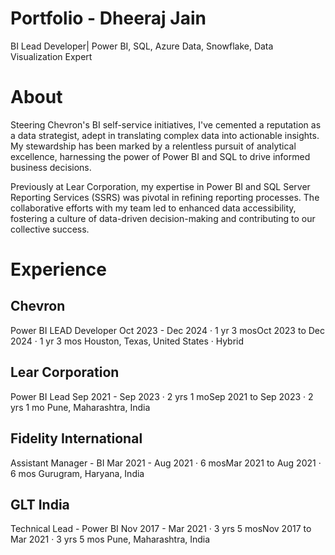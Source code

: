 # Portfolio - Dheeraj Jain
BI Lead Developer| Power BI, SQL, Azure Data, Snowflake, Data Visualization Expert

# About

Steering Chevron's BI self-service initiatives, I've cemented a reputation as a data strategist, adept in translating complex data into actionable insights. My stewardship has been marked by a relentless pursuit of analytical excellence, harnessing the power of Power BI and SQL to drive informed business decisions.

Previously at Lear Corporation, my expertise in Power BI and SQL Server Reporting Services (SSRS) was pivotal in refining reporting processes. The collaborative efforts with my team led to enhanced data accessibility, fostering a culture of data-driven decision-making and contributing to our collective success.

# Experience

## Chevron
Power BI LEAD Developer
Oct 2023 - Dec 2024 · 1 yr 3 mosOct 2023 to Dec 2024 · 1 yr 3 mos
Houston, Texas, United States · Hybrid

## Lear Corporation
Power BI Lead
Sep 2021 - Sep 2023 · 2 yrs 1 moSep 2021 to Sep 2023 · 2 yrs 1 mo
Pune, Maharashtra, India


## Fidelity International
Assistant Manager - BI
Mar 2021 - Aug 2021 · 6 mosMar 2021 to Aug 2021 · 6 mos
Gurugram, Haryana, India

## GLT India
Technical Lead - Power BI
Nov 2017 - Mar 2021 · 3 yrs 5 mosNov 2017 to Mar 2021 · 3 yrs 5 mos
Pune, Maharashtra, India


